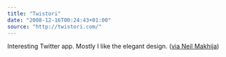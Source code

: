 ```yaml
---
title: "Twistori"
date: "2008-12-16T00:24:43+01:00"
source: "http://twistori.com/"
---
```


Interesting Twitter app. Mostly I like the elegant design. ([via Neil Makhija](http://twitter.com/makhija/status/1057669471))
